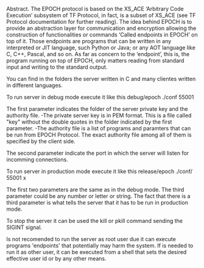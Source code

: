 Abstract.
The EPOCH protocol is based on the XS_ACE ‘Arbitrary Code Execution’
subsystem of TF Protocol, in fact, is a subset of XS_ACE (see TF Protocol
documentation for further reading). The idea behind EPOCH is to provide an
abstraction layer for communication and encryption allowing the construction
of functionalities or commands ‘Called endpoints in EPOCH’ on top of it.
Those endpoints are programs that can be written in any interpreted or JIT
language, such Python or Java; or any AOT language like C, C++, Pascal,
and so on. As far as concern to the ‘endpoint’, this is, the program running on
top of EPOCH, only matters reading from standard input and writing to the
standard output.

You can find in the folders the server written in C and many clientes written in different languages.

To run server in debug mode execute it like this
debug/epoch ./conf 55001

The first parameter indicates the folder of the server private key and the authority file.
    -The private server key is in PEM format. This is a file called "key" without the double quotes in the folder indicated by the first parameter.
    -The authority file is a list of programs and paramters that can be run from EPOCH Protocol. The exact authority file among all of them is specified by the client side.
    
The second parameter indicate the port in which the server will listen for incomming connections.

To run server in production mode execute it like this
release/epoch ./conf/ 55001 x

The first two parameters are the same as in the debug mode. The third parameter could be any number or letter or string. The fact that there is a third parameter is what tells the server that it has to be run in production mode.

To stop the server it can be used the kill or pkill command sending the SIGINT signal.

Is not recomended to run the server as root user due it can execute programs 'endpoints' that potentially may harm the system. If is needed to run it as other user, it can be executed from a shell that sets the desired effective user id or by any other means.

